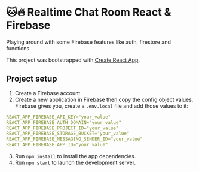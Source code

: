 # 🐱🔥 Realtime Chat Room React & Firebase

Playing around with some Firebase features like auth, firestore and functions.

This project was bootstrapped with [Create React App](https://github.com/facebook/create-react-app).

## Project setup
1. Create a Firebase account.
2. Create a new application in Firebase then copy the config object values. Firebase gives you, create a `.env.local` file and add those values to it:

```yaml
REACT_APP_FIREBASE_API_KEY="your_value"
REACT_APP_FIREBASE_AUTH_DOMAIN="your_value"
REACT_APP_FIREBASE_PROJECT_ID="your_value"
REACT_APP_FIREBASE_STORAGE_BUCKET="your_value"
REACT_APP_FIREBASE_MESSAGING_SENDER_ID="your_value"
REACT_APP_FIREBASE_APP_ID="your_value"
```
3. Run `npm install` to install the app dependencies.
4. Run `npm start` to launch the development server.
